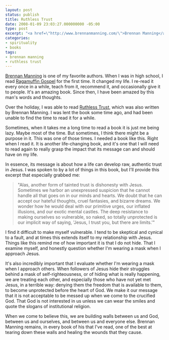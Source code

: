 ```yaml
---
layout: post
status: publish
title: Ruthless Trust
date: 2008-01-09 23:03:27.000000000 -05:00
type: post
excerpt: "<a href=\"http://www.brennanmanning.com/\">Brennan Manning</a> is one of my favorite authors. When I was in high school, I read <a href=\"http://www.amazon.com/gp/redirect.html?ie=UTF8&amp;location=http%3A%2F%2Fwww.amazon.com%2FRagamuffin-Gospel-Bedraggled-Beat-Up-Burnt%2Fdp%2F1576737160%3Fie%3DUTF8%26s%3Dbooks%26qid%3D1199762955%26sr%3D1-2&amp;tag=jonathanstega-20&amp;linkCode=ur2&amp;camp=1789&amp;creative=9325\">Ragamuffin Gospel</a> for the first time. It changed my life. I re-read it every once in a while, teach from it, recommend it, and occasionally give it to people. It's an amazing book. Since then, I have been amazed by this man's words and thoughts."
categories:
- spirituality
- books
tags:
- brennan manning
- ruthless trust
---
```

<a href="http://www.brennanmanning.com/">Brennan Manning</a> is one of my favorite authors. When I was in high school, I read <a href="http://www.amazon.com/gp/redirect.html?ie=UTF8&amp;location=http%3A%2F%2Fwww.amazon.com%2FRagamuffin-Gospel-Bedraggled-Beat-Up-Burnt%2Fdp%2F1576737160%3Fie%3DUTF8%26s%3Dbooks%26qid%3D1199762955%26sr%3D1-2&amp;tag=jonathanstega-20&amp;linkCode=ur2&amp;camp=1789&amp;creative=9325">Ragamuffin Gospel</a> for the first time. It changed my life. I re-read it every once in a while, teach from it, recommend it, and occasionally give it to people. It's an amazing book. Since then, I have been amazed by this man's words and thoughts.

Over the holiday, I was able to read <a href="http://www.amazon.com/gp/redirect.html?ie=UTF8&amp;location=http%3A%2F%2Fwww.amazon.com%2FRuthless-Trust-Ragamuffins-Path-God%2Fdp%2FB000GH2YII%3Fie%3DUTF8%26s%3Dbooks%26qid%3D1199762829%26sr%3D8-1&amp;tag=jonathanstega-20&amp;linkCode=ur2&amp;camp=1789&amp;creative=9325">Ruthless Trust</a>, which was also written by Brennan Manning. I was lent the book some time ago, and had been unable to find the time to read it for a while.

Sometimes, when it takes me a long time to read a book it is just me being lazy. Maybe most of the time. But sometimes, I think there might be a purpose in it. This was one of those times. I needed a book like this. Right when I read it. It is another life-changing book, and it's one that I will need to read again to really grasp the impact that its message can and should have on my life.

In essence, its message is about how a life can develop raw, authentic trust in Jesus. I was spoken to by a lot of things in this book, but I'll provide this excerpt that especially grabbed me:
<blockquote>"Alas, another form of tainted trust is dishonesty with Jesus. Sometimes we harbor an unexpressed suspicion that he cannot handle all that goes on in our minds and hearts. We doubt that he can accept our hateful thoughts, cruel fantasies, and bizarre dreams. We wonder how he would deal with our primitive urges, our inflated illusions, and our exotic mental castles. The deep resistance to making ourselves so vulnerable, so naked, so totally unprotected is our implicit way of saying, 'Jesus, I trust you, but there are limits.'"</blockquote>
I find it difficult to make myself vulnerable. I tend to be skeptical and cynical to a fault, and at times this extends itself to my relationship with Jesus. Things like this remind me of how important it is that I do not hide. That I examine myself, and honestly question whether I'm wearing a mask when I approach Jesus.

It's also incredibly important that I evaluate whether I'm wearing a mask when I approach others. When followers of Jesus hide their struggles behind a mask of self-righteousness, or of hiding what is really happening, we are treating each other, and especially those who have not yet met Jesus, in a terrible way: denying them the freedom that is available to them, to become unprotected before the heart of God. We make it our message that it is not acceptable to be messed up when we come to the crucified God. That God is not interested in us unless we can wear the smiles and quote the slogans of institutional religion.

When we come to believe this, we are building walls between us and God, between us and ourselves, and between us and everyone else. Brennan Manning remains, in every book of his that I've read, one of the best at tearing down these walls and healing the wounds that they cause.
